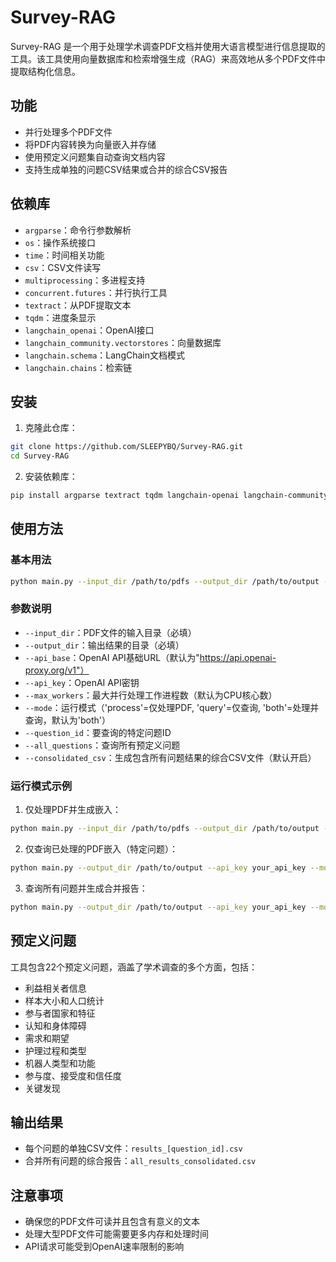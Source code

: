 # Survey-RAG

Survey-RAG 是一个用于处理学术调查PDF文档并使用大语言模型进行信息提取的工具。该工具使用向量数据库和检索增强生成（RAG）来高效地从多个PDF文件中提取结构化信息。

## 功能

- 并行处理多个PDF文件
- 将PDF内容转换为向量嵌入并存储
- 使用预定义问题集自动查询文档内容
- 支持生成单独的问题CSV结果或合并的综合CSV报告

## 依赖库

- `argparse`：命令行参数解析
- `os`：操作系统接口
- `time`：时间相关功能
- `csv`：CSV文件读写
- `multiprocessing`：多进程支持
- `concurrent.futures`：并行执行工具
- `textract`：从PDF提取文本
- `tqdm`：进度条显示
- `langchain_openai`：OpenAI接口
- `langchain_community.vectorstores`：向量数据库
- `langchain.schema`：LangChain文档模式
- `langchain.chains`：检索链

## 安装

1. 克隆此仓库：

```bash
git clone https://github.com/SLEEPYBQ/Survey-RAG.git
cd Survey-RAG
```

2. 安装依赖库：

```bash
pip install argparse textract tqdm langchain-openai langchain-community faiss-cpu
```

## 使用方法

### 基本用法

```bash
python main.py --input_dir /path/to/pdfs --output_dir /path/to/output --api_key your_openai_api_key
```


### 参数说明

- `--input_dir`：PDF文件的输入目录（必填）
- `--output_dir`：输出结果的目录（必填）
- `--api_base`：OpenAI API基础URL（默认为"https://api.openai-proxy.org/v1"）
- `--api_key`：OpenAI API密钥
- `--max_workers`：最大并行处理工作进程数（默认为CPU核心数）
- `--mode`：运行模式（'process'=仅处理PDF, 'query'=仅查询, 'both'=处理并查询，默认为'both'）
- `--question_id`：要查询的特定问题ID
- `--all_questions`：查询所有预定义问题
- `--consolidated_csv`：生成包含所有问题结果的综合CSV文件（默认开启）

### 运行模式示例

1. 仅处理PDF并生成嵌入：

```bash
python main.py --input_dir /path/to/pdfs --output_dir /path/to/output --api_key your_api_key --mode process
```

2. 仅查询已处理的PDF嵌入（特定问题）：

```bash
python main.py --output_dir /path/to/output --api_key your_api_key --mode query --question_id stakeholder
```

3. 查询所有问题并生成合并报告：

```bash
python main.py --output_dir /path/to/output --api_key your_api_key --mode query --all_questions
```

## 预定义问题

工具包含22个预定义问题，涵盖了学术调查的多个方面，包括：

- 利益相关者信息
- 样本大小和人口统计
- 参与者国家和特征
- 认知和身体障碍
- 需求和期望
- 护理过程和类型
- 机器人类型和功能
- 参与度、接受度和信任度
- 关键发现

## 输出结果

- 每个问题的单独CSV文件：`results_[question_id].csv`
- 合并所有问题的综合报告：`all_results_consolidated.csv`

## 注意事项

- 确保您的PDF文件可读并且包含有意义的文本
- 处理大型PDF文件可能需要更多内存和处理时间
- API请求可能受到OpenAI速率限制的影响

